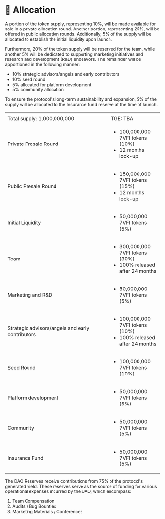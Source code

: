 # 📎 Allocation

A portion of the token supply, representing 10%, will be made available for sale in a private allocation round. Another portion, representing 25%, will be offered in public allocation rounds. Additionally, 5% of the supply will be allocated to establish the initial liquidity upon launch.

Furthermore, 20% of the token supply will be reserved for the team, while another 5% will be dedicated to supporting marketing initiatives and research and development (R\&D) endeavors. The remainder will be apportioned in the following manner:

* 10% strategic advisors/angels and early contributors
* 10% seed round
* 5% allocated for platform development
* 5% community allocation

To ensure the protocol's long-term sustainability and expansion, 5% of the supply will be allocated to the Insurance fund reserve at the time of launch.&#x20;

<table data-header-hidden><thead><tr><th width="321"></th><th></th></tr></thead><tbody><tr><td>Total supply: 1,000,000,000</td><td>TGE: TBA</td></tr><tr><td>Private Presale Round</td><td><ul><li>100,000,000 7VFI tokens (10%)</li><li>12 months lock-up </li></ul></td></tr><tr><td>Public Presale Round</td><td><p></p><ul><li>150,000,000 7VFI tokens (15%)</li><li>12 months lock-up </li></ul></td></tr><tr><td>Initial Liquidity</td><td><ul><li>50,000,000 7VFI tokens (5%)</li></ul></td></tr><tr><td>Team</td><td><ul><li>300,000,000 7VFI tokens (30%)</li><li>100% released after 24 months</li></ul></td></tr><tr><td>Marketing and R&#x26;D</td><td><ul><li>50,000,000 7VFI tokens (5%)</li></ul></td></tr><tr><td>Strategic advisors/angels and early contributors</td><td><p></p><ul><li>100,000,000 7VFI tokens (10%)</li><li>100% released after 24 months</li></ul></td></tr><tr><td>Seed Round</td><td><p></p><ul><li>100,000,000 7VFI tokens (10%)</li></ul></td></tr><tr><td> Platform development</td><td><p></p><ul><li>50,000,000 7VFI tokens (5%)</li></ul></td></tr><tr><td>Community</td><td><p></p><ul><li>50,000,000 7VFI tokens (5%)</li></ul></td></tr><tr><td>Insurance Fund</td><td><ul><li>50,000,000 7VFI tokens (5%)</li></ul></td></tr></tbody></table>

The DAO Reserves receive contributions from 75% of the protocol's generated yield. These reserves serve as the source of funding for various operational expenses incurred by the DAO, which encompass:

1. Team Compensation
2. Audits / Bug Bounties
3. Marketing Materials / Conferences
